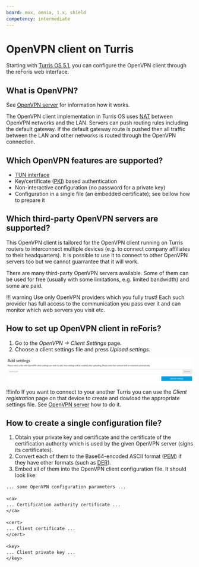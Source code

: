 ```yaml
---
board: mox, omnia, 1.x, shield
competency: intermediate
---
```

# OpenVPN client on Turris

Starting with [Turris OS 5.1](../../tos-versions.md),
you can configure the OpenVPN client through the reForis web interface.

## What is OpenVPN?

See [OpenVPN server](../openvpn-server/openvpn.md) for information
how it works.

The OpenVPN client implementation in Turris OS uses
[NAT](https://en.wikipedia.org/wiki/Network_address_translation)
between OpenVPN networks and the LAN. Servers can push routing rules
including the default gateway. If the default gateway route is pushed
then all traffic between the LAN and other networks is routed through
the OpenVPN connection.

## Which OpenVPN features are supported?

* [TUN interface](https://en.wikipedia.org/wiki/TUN/TAP)
* Key/certificate
  ([PKI](https://en.wikipedia.org/wiki/Public_key_infrastructure))
  based authentication
* Non-interactive configuration (no password for a private key)
* Configuration in a single file (an embedded certificate); see bellow how to
  prepare it

## Which third-party OpenVPN servers are supported?

This OpenVPN client is tailored for the OpenVPN client running on Turris
routers to interconnect multiple devices (e.g. to connect company affiliates
to their headquarters). It is possible to use it to connect to other
OpenVPN servers too but we cannot guarrantee that it will work.

There are many third-party OpenVPN servers available. Some of them can be used
for free (usually with some limitations, e.g. limited bandwidth) and some are
paid.

!!! warning
    Use only OpenVPN providers which you fully trust! Each such provider
    has full access to the communication you pass over it and can
    monitor which web servers you visit etc.

## How to set up OpenVPN client in reForis?

1. Go to the _OpenVPN -> Client Settings_ page.
2. Choose a client settings file and press _Upload settings_.

![Upload client settings](upload.png)

!!!info
    If you want to connect to your another Turris you can use the _Client
    registration_ page on that device to create and dowload the appropriate
    settings file. See [OpenVPN server](../openvpn-server/openvpn.md) how to do it.

## How to create a single configuration file?

1. Obtain your private key and certificate and the certificate of the
   certification authority which is used by the given OpenVPN server
   (signs its certificates).
2. Convert each of them to the Base64-encoded ASCII format
   ([PEM](https://en.wikipedia.org/wiki/Privacy-Enhanced_Mail)) if they have
   other formats (such as
   [DER](https://en.wikipedia.org/wiki/X.690#DER_encoding)).
3. Embed all of them into the OpenVPN client configuration file. It should
   look like:

```
... some OpenVPN configuration parameters ...

<ca>
... Certification authority certificate ...
</ca>

<cert>
... Client certificate ...
</cert>

<key>
... Client private key ...
</key>
```
